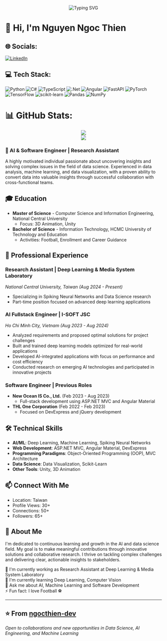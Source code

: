 <div align="center">
  <img src="https://readme-typing-svg.herokuapp.com?font=Fira+Code&pause=1000&width=435&lines=AI+Engineer+%7C+Software+Developer;Machine+Learning+%7C+Deep+Learning" alt="Typing SVG" />
</div>


# 👋 Hi, I'm Nguyen Ngoc Thien

## 🌐 Socials:
[![LinkedIn](https://img.shields.io/badge/LinkedIn-%230077B5.svg?logo=linkedin&logoColor=white)](https://linkedin.com/in/nguyenngocthien) 

## 💻 Tech Stack:
![Python](https://img.shields.io/badge/python-3670A0?style=for-the-badge&logo=python&logoColor=ffdd54) 
![C#](https://img.shields.io/badge/c%23-%23239120.svg?style=for-the-badge&logo=c-sharp&logoColor=white) 
![TypeScript](https://img.shields.io/badge/typescript-%23007ACC.svg?style=for-the-badge&logo=typescript&logoColor=white)
![.Net](https://img.shields.io/badge/.NET-5C2D91?style=for-the-badge&logo=.net&logoColor=white) 
![Angular](https://img.shields.io/badge/angular-%23DD0031.svg?style=for-the-badge&logo=angular&logoColor=white) 
![FastAPI](https://img.shields.io/badge/FastAPI-005571?style=for-the-badge&logo=fastapi) 
![PyTorch](https://img.shields.io/badge/PyTorch-%23EE4C2C.svg?style=for-the-badge&logo=PyTorch&logoColor=white) 
![TensorFlow](https://img.shields.io/badge/TensorFlow-%23FF6F00.svg?style=for-the-badge&logo=TensorFlow&logoColor=white) 
![scikit-learn](https://img.shields.io/badge/scikit--learn-%23F7931E.svg?style=for-the-badge&logo=scikit-learn&logoColor=white)
![Pandas](https://img.shields.io/badge/pandas-%23150458.svg?style=for-the-badge&logo=pandas&logoColor=white) 
![NumPy](https://img.shields.io/badge/numpy-%23013243.svg?style=for-the-badge&logo=numpy&logoColor=white)

# 📊 GitHub Stats:
<div align="center">
  <img src="https://github-readme-stats.vercel.app/api?username=ngocthien2306&theme=dark&hide_border=false&include_all_commits=false&count_private=false" /><br/>
<!--   <img src="https://github-readme-streak-stats.herokuapp.com/?user=ngocthien2306&theme=dark&hide_border=false" /><br/> -->
  <img src="https://github-readme-stats.vercel.app/api/top-langs/?username=ngocthien2306&theme=dark&hide_border=false&include_all_commits=false&count_private=false&layout=compact" />
</div>

### 🎯 AI & Software Engineer | Research Assistant

A highly motivated individual passionate about uncovering insights and solving complex issues in the field of data science. Experienced in data analysis, machine learning, and data visualization, with a proven ability to convert data into valuable insights through successful collaboration with cross-functional teams.

## 🎓 Education
- **Master of Science** - Computer Science and Information Engineering, National Central University
  - Focus: 3D Animation, Unity
- **Bachelor of Science** - Information Technology, HCMC University of Technology and Education
  - Activities: Football, Enrollment and Career Guidance

## 💼 Professional Experience

### Research Assistant | Deep Learning & Media System Laboratory
*National Central University, Taiwan (Aug 2024 - Present)*
- Specializing in Spiking Neural Networks and Data Science research
- Part-time position focused on advanced deep learning applications

### AI Fullstack Engineer | I-SOFT JSC
*Ho Chi Minh City, Vietnam (Aug 2023 - Aug 2024)*
- Analyzed requirements and proposed optimal solutions for project challenges
- Built and trained deep learning models optimized for real-world applications
- Developed AI-integrated applications with focus on performance and cost efficiency
- Conducted research on emerging AI technologies and participated in innovative projects

### Software Engineer | Previous Roles
- **New Ocean IS Co., Ltd.** (Feb 2023 - Aug 2023)
  - Full-stack development using ASP.NET MVC and Angular Material
- **THL One Corporation** (Feb 2022 - Feb 2023)
  - Focused on DevExpress and jQuery development

## 🛠 Technical Skills
- **AI/ML**: Deep Learning, Machine Learning, Spiking Neural Networks
- **Web Development**: ASP.NET MVC, Angular Material, DevExpress
- **Programming Paradigms**: Object-Oriented Programming (OOP), MVC Architecture
- **Data Science**: Data Visualization, Scikit-Learn
- **Other Tools**: Unity, 3D Animation

## 📫 Connect With Me
- Location: Taiwan
- Profile Views: 30+
- Connections: 50+
- Followers: 65+

## 🌟 About Me
I'm dedicated to continuous learning and growth in the AI and data science field. My goal is to make meaningful contributions through innovative solutions and collaborative research. I thrive on tackling complex challenges and delivering clear, actionable insights to stakeholders.

🔭 I'm currently working as Research Assistant at Deep Learning & Media System Laboratory<br>
🌱 I'm currently learning Deep Learning, Computer Vision<br>
💬 Ask me about AI, Machine Learning and Software Development<br>
⚡ Fun fact: I love Football ⚽

---
⭐️ From [ngocthien-dev](https://github.com/ngocthien2306)
---
*Open to collaborations and new opportunities in Data Science, AI Engineering, and Machine Learning*
